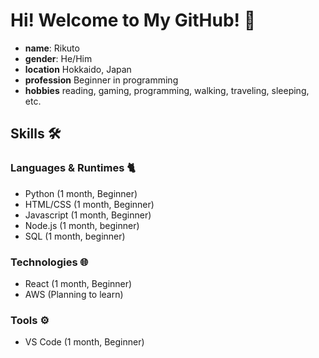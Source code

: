 # Hi! Welcome to My GitHub! 👋
- **name**: Rikuto
- **gender**: He/Him
- **location** Hokkaido, Japan
- **profession** Beginner in programming
- **hobbies** reading, gaming, programming, walking, traveling, sleeping, etc.


## Skills 🛠️
### Languages & Runtimes 🐈
- Python (1 month, Beginner)
- HTML/CSS (1 month, Beginner)
- Javascript (1 month, Beginner)
- Node.js (1 month, beginner)
- SQL (1 month, beginner)

### Technologies 🌐
- React (1 month, Beginner)
- AWS (Planning to learn)

### Tools ⚙️
- VS Code (1 month, Beginner)

